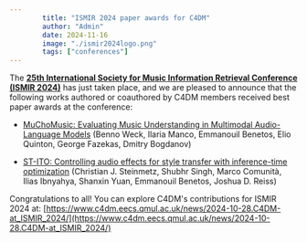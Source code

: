 ```yaml
---
        title: "ISMIR 2024 paper awards for C4DM"
        author: "Admin"
        date: 2024-11-16
        image: "./ismir2024logo.png"
        tags: ["conferences"]
---
```


<p></p>

The <b>[25th International Society for Music Information Retrieval Conference (ISMIR 2024)](https://ismir2024.ismir.net/)</b> has just taken place, and we are pleased to announce that the following works authored or coauthored by C4DM members received best paper awards at the conference:

* [MuChoMusic: Evaluating Music Understanding in Multimodal Audio-Language Models](https://qmro.qmul.ac.uk/xmlui/handle/123456789/98705) (Benno Weck, Ilaria Manco, Emmanouil Benetos, Elio Quinton, George Fazekas, Dmitry Bogdanov)

* [ST-ITO: Controlling audio effects for style transfer with inference-time optimization](https://qmro.qmul.ac.uk/xmlui/handle/123456789/98593) (Christian J. Steinmetz, Shubhr Singh, Marco Comunità, Ilias Ibnyahya, Shanxin Yuan, Emmanouil Benetos, Joshua D. Reiss)

Congratulations to all! You can explore C4DM's contributions for ISMIR 2024 at: [https://www.c4dm.eecs.qmul.ac.uk/news/2024-10-28.C4DM-at_ISMIR_2024/](https://www.c4dm.eecs.qmul.ac.uk/news/2024-10-28.C4DM-at_ISMIR_2024/)
